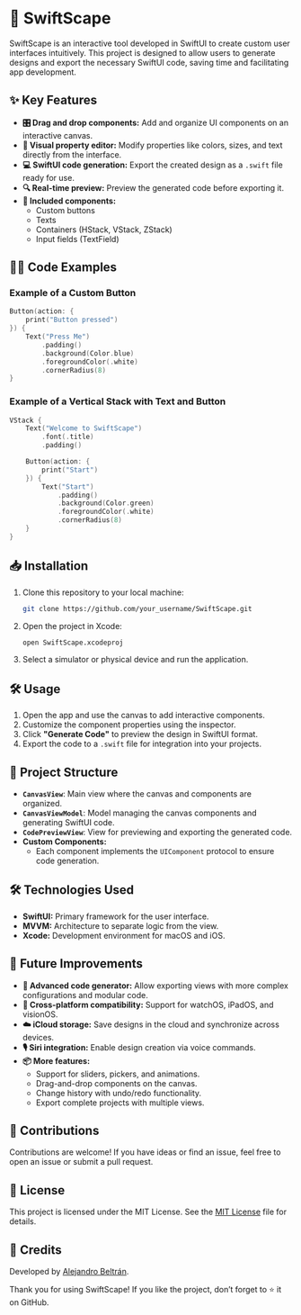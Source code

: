 # 🌟 SwiftScape

SwiftScape is an interactive tool developed in SwiftUI to create custom user interfaces intuitively. This project is designed to allow users to generate designs and export the necessary SwiftUI code, saving time and facilitating app development.

## ✨ Key Features

- **🎛️ Drag and drop components:** Add and organize UI components on an interactive canvas.
- **🎨 Visual property editor:** Modify properties like colors, sizes, and text directly from the interface.
- **💻 SwiftUI code generation:** Export the created design as a `.swift` file ready for use.
- **🔍 Real-time preview:** Preview the generated code before exporting it.
- **🧩 Included components:**
  - Custom buttons
  - Texts
  - Containers (HStack, VStack, ZStack)
  - Input fields (TextField)

## 🧑‍💻 Code Examples

### Example of a Custom Button
```swift
Button(action: {
    print("Button pressed")
}) {
    Text("Press Me")
        .padding()
        .background(Color.blue)
        .foregroundColor(.white)
        .cornerRadius(8)
}
```

### Example of a Vertical Stack with Text and Button
```swift
VStack {
    Text("Welcome to SwiftScape")
        .font(.title)
        .padding()

    Button(action: {
        print("Start")
    }) {
        Text("Start")
            .padding()
            .background(Color.green)
            .foregroundColor(.white)
            .cornerRadius(8)
    }
}
```

## 📥 Installation

1. Clone this repository to your local machine:
   ```bash
   git clone https://github.com/your_username/SwiftScape.git
   ```

2. Open the project in Xcode:
   ```bash
   open SwiftScape.xcodeproj
   ```

3. Select a simulator or physical device and run the application.

## 🛠️ Usage

1. Open the app and use the canvas to add interactive components.
2. Customize the component properties using the inspector.
3. Click **"Generate Code"** to preview the design in SwiftUI format.
4. Export the code to a `.swift` file for integration into your projects.

## 📂 Project Structure

- **`CanvasView`**: Main view where the canvas and components are organized.
- **`CanvasViewModel`**: Model managing the canvas components and generating SwiftUI code.
- **`CodePreviewView`**: View for previewing and exporting the generated code.
- **Custom Components:**
  - Each component implements the `UIComponent` protocol to ensure code generation.

## 🛠️ Technologies Used

- **SwiftUI:** Primary framework for the user interface.
- **MVVM:** Architecture to separate logic from the view.
- **Xcode:** Development environment for macOS and iOS.

## 🚀 Future Improvements

- **🧠 Advanced code generator:** Allow exporting views with more complex configurations and modular code.
- **📱 Cross-platform compatibility:** Support for watchOS, iPadOS, and visionOS.
- **☁️ iCloud storage:** Save designs in the cloud and synchronize across devices.
- **🎙️ Siri integration:** Enable design creation via voice commands.
- **📦 More features:**
  - Support for sliders, pickers, and animations.
  - Drag-and-drop components on the canvas.
  - Change history with undo/redo functionality.
  - Export complete projects with multiple views.

## 🤝 Contributions

Contributions are welcome! If you have ideas or find an issue, feel free to open an issue or submit a pull request.

## 📜 License

This project is licensed under the MIT License. See the [MIT License](https://opensource.org/license/mit) file for details.

## 🙌 Credits

Developed by [Alejandro Beltrán](https://github.com/beltradini).

Thank you for using SwiftScape! If you like the project, don’t forget to ⭐ it on GitHub.
